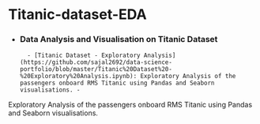# Titanic-dataset-EDA

- ### Data Analysis and Visualisation on Titanic Dataset
		- [Titanic Dataset - Exploratory Analysis](https://github.com/sajal2692/data-science-portfolio/blob/master/Titanic%20Dataset%20-%20Exploratory%20Analysis.ipynb): Exploratory Analysis of the passengers onboard RMS Titanic using Pandas and Seaborn visualisations. -


Exploratory Analysis of the passengers onboard RMS Titanic using Pandas and Seaborn visualisations.

